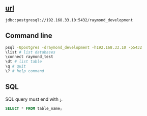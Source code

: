 ## [url](https://jdbc.postgresql.org/documentation/80/connect.html)

```
jdbc:postgresql://192.168.33.10:5432/raymond_development 
```

## Command line
```bash
psql -Upostgres -draymond_development -h192.168.33.10 -p5432
\list # list databases
\connect raymond_test
\dt # list table
\q # quit
\? # help command
```

## SQL

SQL query must end with **;**. 

```sql
SELECT * FROM table_name;
```

